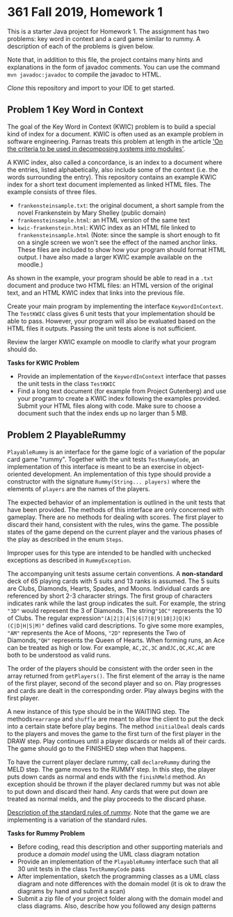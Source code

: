 # 361 Fall 2019, Homework 1

This is a starter Java project for Homework 1.  The assignment has two problems: key word in context and a card game similar to rummy.  A description of each of the problems is given below.  

Note that, in addition to this file, the project contains many hints and explanations in the form of javadoc comments.  You can use the command `mvn javadoc:javadoc` to compile the javadoc to HTML.  

*Clone* this repository and import to your IDE to get started.  

## Problem 1 Key Word in Context

The goal of the Key Word in Context (KWIC) problem is to build a special kind of index for a document.  KWIC is often used as an example problem in software engineering.  Parnas treats this problem at length in the article ['On the criteria to be used in decomposing systems into modules'](https://dl.acm.org/citation.cfm?id=361623).  

A KWIC index, also called a concordance, is an index to a document where the entries, listed alphabetically, also include some of the context (i.e. the words surrounding the entry).  This repository contains an example KWIC index for a short text document implemented as linked HTML files.  The example consists of three files.  

- `frankensteinsample.txt`: the original document, a short sample from the novel Frankenstein by Mary Shelley (public domain)
- `frankensteinsample.html`: an HTML version of the same text
- `kwic-frankenstein.html`: KWIC index as an HTML file linked to `frankensteinsample.html` (Note: since the sample is short enough to fit on a single screen we won't see the effect of the named anchor links. These files are included to show how your program should format HTML output.  I have also made a larger KWIC example available on the moodle.)

As shown in the example, your program should be able to read in a `.txt` document and produce two HTML files: an HTML version of the original text, and an HTML KWIC index that links into the previous file.  

Create your main program by implementing the interface `KeywordInContext`.  The `TestKWIC` class gives 6 unit tests that your implementation should be able to pass.  However, your program will also be evaluated based on the HTML files it outputs.  Passing the unit tests alone is not sufficient.  

Review the larger KWIC example on moodle to clarify what your program should do.  

**Tasks for KWIC Problem**

- Provide an implementation of the `KeywordInContext` interface that passes the unit tests in the class `TestKWIC`
- Find a long text document (for example from Project Gutenberg) and use your program to create a KWIC index following the examples provided.  Submit your HTML files along with code.  Make sure to choose a document such that the index ends up no larger than 5 MB.   

## Problem 2 PlayableRummy

`PlayableRummy` is an interface for the game logic of a variation of the popular card game "rummy". Together with the unit tests <code>TestRummyCode</code>, an implementation of this interface is meant to be an exercise in object-oriented development. An implementation of this type should provide a constructor with the signature <code>Rummy(String... players)</code> where the elements of <code>players</code> are the names of the players.

The expected behavior of an implementation is outlined in the unit tests that have been provided. The methods of this interface are only concerned with gameplay. There are no methods for dealing with scores. The first player to discard their hand, consistent with the rules, wins the game. The possible  states of the game depend on the current player and the various phases of the play as described in the enum <code>Steps</code>.

Improper uses for this type are intended to be handled with unchecked exceptions as described in <code>RummyException</code>.

The accompanying unit tests assume certain conventions. A <b>non-standard</b> deck of 65 playing cards with 5 suits and 13 ranks is assumed. The 5 suits are Clubs, Diamonds, Hearts, Spades, and Moons. Individual cards are referenced by short 2-3 character strings. The first group of characters indicates rank while the last group indicates the suit. For example, the string <code>"3D"</code> would represent the 3 of Diamonds. The string<code>"10C"</code> represents the 10 of Clubs. The regular expression<code>"(A|2|3|4|5|6|7|8|9|10|J|Q|K)(C|D|H|S|M)"</code> defines valid card descriptions. To give some more examples, <code>"AM"</code> represents the Ace of Moons, <code>"2D"</code> represents the Two of Diamonds,<code>"QH"</code> represents the Queen of Hearts. When forming runs, an Ace can be treated as high or low. For example, <code>AC,2C,3C</code> and<code>JC,QC,KC,AC</code> are both to be understood as valid runs.

The order of the players should be consistent with the order seen in the array returned from <code>getPlayers()</code>. The first element of the array is the name of the first player, second of the second player and so on. Play progresses and cards are dealt in the corresponding order. Play always begins with the first player.

A new instance of this type should be in the WAITING step. The methods<code>rearrange</code> and <code>shuffle</code> are meant to allow the client to put the deck into a certain state before play begins. The method <code>initialDeal</code> deals cards to the players and moves the game to the first turn of the first player in the DRAW step. Play continues until a player discards or melds all of their cards. The game should go to the FINISHED step when that happens.

To have the current player declare rummy, call `declareRummy` during the MELD step.  The game moves to the RUMMY step.  In this step, the player puts down cards as normal and ends with the `finishMeld` method.  An exception should be thrown if the player declared rummy but was not able to put down and discard their hand.  Any cards that were put down are treated as normal melds, and the play proceeds to the discard phase.  

[Description of the standard rules of rummy](https://bicyclecards.com/how-to-play/rummy-rum/).  Note that the game we are implementing is a variation of the standard rules.   

**Tasks for Rummy Problem**

- Before coding, read this description and other supporting materials and produce a *domain model* using the UML class diagram notation
- Provide an implementation of the `PlayableRummy` interface such that all 30 unit tests in the class `TestRummyCode` pass
- After implementation, sketch the programming classes as a UML class diagram and note differences with the domain model (it is ok to draw the diagrams by hand and submit a scan)
- Submit a zip file of your project folder along with the domain model and class diagrams.  Also, describe how you followed any design patterns
